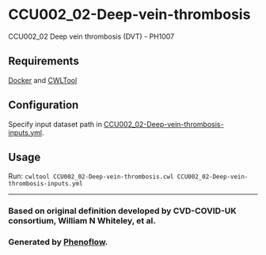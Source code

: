 # CCU002_02-Deep-vein-thrombosis

CCU002_02 Deep vein thrombosis (DVT) - PH1007

## Requirements

[Docker](https://docs.docker.com/install/) and [CWLTool](https://github.com/common-workflow-language/cwltool#install)

## Configuration

Specify input dataset path in [CCU002_02-Deep-vein-thrombosis-inputs.yml](CCU002_02-Deep-vein-thrombosis-inputs.yml).

## Usage

Run: `cwltool CCU002_02-Deep-vein-thrombosis.cwl CCU002_02-Deep-vein-thrombosis-inputs.yml`

***

### Based on original definition developed by CVD-COVID-UK consortium, William N Whiteley, et al.
### Generated by [Phenoflow](https://kclhi.org/phenoflow).
